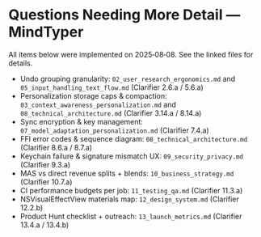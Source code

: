 <!--══════════════════════════════════════════════════
  ╔══════════════════════════════════════════════════════╗
  ║  ░  QUESTIONS NEEDING MORE DETAIL — MINDTYPER  ░░░░░ ║
  ║                                                      ║
  ║              ╌╌  A L L   R E S O L V E D  ╌╌         ║
  ║                                                      ║
  ╚══════════════════════════════════════════════════════╝
    • WHAT ▸ Track gaps that require precision before PRD/spec
    • WHY  ▸ Prevent ambiguity in UX, security, and architecture
    • HOW  ▸ Log here → implement in section files → update index
-->

# Questions Needing More Detail — MindTyper

All items below were implemented on 2025‑08‑08. See the linked files for details.

- Undo grouping granularity: `02_user_research_ergonomics.md` and `05_input_handling_text_flow.md` (Clarifier 2.6.a / 5.6.a)
- Personalization storage caps & compaction: `03_context_awareness_personalization.md` and `08_technical_architecture.md` (Clarifier 3.14.a / 8.14.a)
- Sync encryption & key management: `07_model_adaptation_personalization.md` (Clarifier 7.4.a)
- FFI error codes & sequence diagram: `08_technical_architecture.md` (Clarifier 8.6.a / 8.7.a)
- Keychain failure & signature mismatch UX: `09_security_privacy.md` (Clarifier 9.3.a)
- MAS vs direct revenue splits + blends: `10_business_strategy.md` (Clarifier 10.7.a)
- CI performance budgets per job: `11_testing_qa.md` (Clarifier 11.3.a)
- NSVisualEffectView materials map: `12_design_system.md` (Clarifier 12.2.b)
- Product Hunt checklist + outreach: `13_launch_metrics.md` (Clarifier 13.4.a / 13.4.b)

